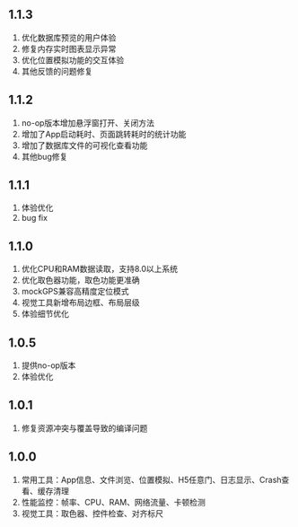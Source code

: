 

## 1.1.3

1. 优化数据库预览的用户体验
2. 修复内存实时图表显示异常
3. 优化位置模拟功能的交互体验
4. 其他反馈的问题修复

## 1.1.2

1. no-op版本增加悬浮窗打开、关闭方法
2. 增加了App启动耗时、页面跳转耗时的统计功能
3. 增加了数据库文件的可视化查看功能
4. 其他bug修复

## 1.1.1

1. 体验优化
2. bug fix

## 1.1.0

1. 优化CPU和RAM数据读取，支持8.0以上系统
2. 优化取色器功能，取色功能更准确
3. mockGPS兼容高精度定位模式
4. 视觉工具新增布局边框、布局层级
5. 体验细节优化

## 1.0.5

1. 提供no-op版本
2. 体验优化

## 1.0.1

1. 修复资源冲突与覆盖导致的编译问题

## 1.0.0

1. 常用工具：App信息、文件浏览、位置模拟、H5任意门、日志显示、Crash查看、缓存清理
2. 性能监控：帧率、CPU、RAM、网络流量、卡顿检测
3. 视觉工具：取色器、控件检查、对齐标尺


